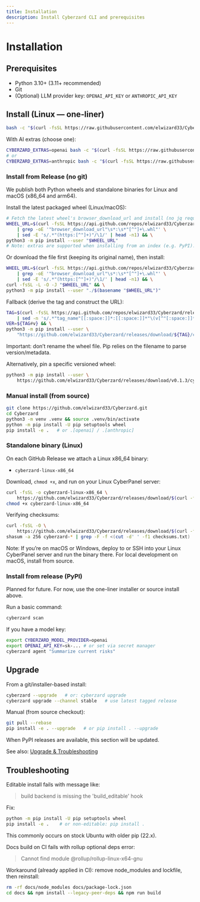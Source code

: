 ```yaml
---
title: Installation
description: Install Cyberzard CLI and prerequisites
---
```


# Installation

## Prerequisites
- Python 3.10+ (3.11+ recommended)
- Git
- (Optional) LLM provider key: `OPENAI_API_KEY` or `ANTHROPIC_API_KEY`

## Install (Linux — one‑liner)
```bash
bash -c "$(curl -fsSL https://raw.githubusercontent.com/elwizard33/Cyberzard/main/scripts/install.sh)"
```

With AI extras (choose one):
```bash
CYBERZARD_EXTRAS=openai bash -c "$(curl -fsSL https://raw.githubusercontent.com/elwizard33/Cyberzard/main/scripts/install.sh)"
# or
CYBERZARD_EXTRAS=anthropic bash -c "$(curl -fsSL https://raw.githubusercontent.com/elwizard33/Cyberzard/main/scripts/install.sh)"
```

### Install from Release (no git)
We publish both Python wheels and standalone binaries for Linux and macOS (x86_64 and arm64).

Install the latest packaged wheel (Linux/macOS):
```bash
# Fetch the latest wheel's browser_download_url and install (no jq required)
WHEEL_URL=$(curl -fsSL https://api.github.com/repos/elwizard33/Cyberzard/releases/latest \
	| grep -oE '"browser_download_url"\s*:\s*"[^"]+\.whl"' \
	| sed -E 's/.*"(https:[^"]+)"/\1/' | head -n1) && \
python3 -m pip install --user "$WHEEL_URL"
# Note: extras are supported when installing from an index (e.g. PyPI). For wheel files, install extras separately if needed.
```

Or download the file first (keeping its original name), then install:
```bash
WHEEL_URL=$(curl -fsSL https://api.github.com/repos/elwizard33/Cyberzard/releases/latest \
	| grep -oE '"browser_download_url"\s*:\s*"[^"]+\.whl"' \
	| sed -E 's/.*"(https:[^"]+)"/\1/' | head -n1) && \
curl -fsSL -L -O -J "$WHEEL_URL" && \
python3 -m pip install --user "./$(basename "$WHEEL_URL")"
```

Fallback (derive the tag and construct the URL):
```bash
TAG=$(curl -fsSL https://api.github.com/repos/elwizard33/Cyberzard/releases/latest \
	| sed -n 's/.*"tag_name"[[:space:]]*:[[:space:]]*"\(v[^"[:space:]]*\)".*/\1/p') && \
VER=${TAG#v} && \
python3 -m pip install --user \
	"https://github.com/elwizard33/Cyberzard/releases/download/${TAG}/cyberzard-${VER}-py3-none-any.whl"
```

Important: don’t rename the wheel file. Pip relies on the filename to parse version/metadata.

Alternatively, pin a specific versioned wheel:
```bash
python3 -m pip install --user \
	https://github.com/elwizard33/Cyberzard/releases/download/v0.1.3/cyberzard-0.1.3-py3-none-any.whl
```

### Manual install (from source)
```bash
git clone https://github.com/elwizard33/Cyberzard.git
cd Cyberzard
python3 -m venv .venv && source .venv/bin/activate
python -m pip install -U pip setuptools wheel
pip install -e .   # or .[openai] / .[anthropic]
```

### Standalone binary (Linux)
On each GitHub Release we attach a Linux x86_64 binary:

- `cyberzard-linux-x86_64`

Download, `chmod +x`, and run on your Linux CyberPanel server:
```bash
curl -fsSL -o cyberzard-linux-x86_64 \
	https://github.com/elwizard33/Cyberzard/releases/download/$(curl -fsSL https://api.github.com/repos/elwizard33/Cyberzard/releases/latest | sed -n 's/.*"tag_name"[[:space:]]*:[[:space:]]*"\(v[^"[:space:]]*\)".*/\1/p')/cyberzard-linux-x86_64 && \
chmod +x cyberzard-linux-x86_64
```

Verifying checksums:
```bash
curl -fsSL -O \
	https://github.com/elwizard33/Cyberzard/releases/download/$(curl -fsSL https://api.github.com/repos/elwizard33/Cyberzard/releases/latest | sed -n 's/.*"tag_name"[[:space:]]*:[[:space:]]*"\(v[^"[:space:]]*\)".*/\1/p')/checksums.txt
shasum -a 256 cyberzard-* | grep -F -f <(cut -d' ' -f1 checksums.txt) || echo 'Checksum mismatch!'
```

Note: If you’re on macOS or Windows, deploy to or SSH into your Linux CyberPanel server and run the binary there. For local development on macOS, install from source.

### Install from release (PyPI)
Planned for future. For now, use the one-liner installer or source install above.

Run a basic command:
```bash
cyberzard scan
```

If you have a model key:
```bash
export CYBERZARD_MODEL_PROVIDER=openai
export OPENAI_API_KEY=sk-... # or set via secret manager
cyberzard agent "Summarize current risks"
```

## Upgrade
From a git/installer-based install:
```bash
cyberzard --upgrade   # or: cyberzard upgrade
cyberzard upgrade --channel stable   # use latest tagged release
```

Manual (from source checkout):
```bash
git pull --rebase
pip install -e . --upgrade   # or pip install . --upgrade
```

When PyPI releases are available, this section will be updated.

See also: [Upgrade & Troubleshooting](./upgrade)

## Troubleshooting

Editable install fails with message like:

> build backend is missing the 'build_editable' hook

Fix:
```bash
python -m pip install -U pip setuptools wheel
pip install -e .    # or non‑editable: pip install .
```
This commonly occurs on stock Ubuntu with older pip (22.x).

Docs build on CI fails with rollup optional deps error:

> Cannot find module @rollup/rollup-linux-x64-gnu

Workaround (already applied in CI): remove node_modules and lockfile, then reinstall:
```bash
rm -rf docs/node_modules docs/package-lock.json
cd docs && npm install --legacy-peer-deps && npm run build
```

